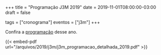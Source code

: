 +++
title = "Programação J3M 2019"
date = 2019-11-01T08:00:00-03:00
draft = false

tags = ["cronograma"]
eventos = ["j3m"]
+++

Confira a [programação](/arquivos/2019/j3m/j3m_programacao_detalhada_2019.pdf) desse ano.

{{< embed-pdf url="/arquivos/2019/j3m/j3m_programacao_detalhada_2019.pdf" >}}
